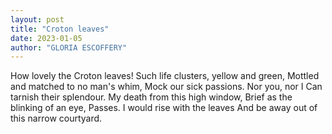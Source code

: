 ```yaml
---
layout: post
title: "Croton leaves"
date: 2023-01-05
author: "GLORIA ESCOFFERY"
---
```


How lovely the Croton leaves!
Such life clusters, yellow and green,
Mottled and matched to no man's whim,
Mock our sick passions. Nor you, nor I
Can tarnish their splendour.
My death from this high window,
Brief as the blinking of an eye,
Passes. I would rise with the leaves
And be away out of this narrow courtyard.
